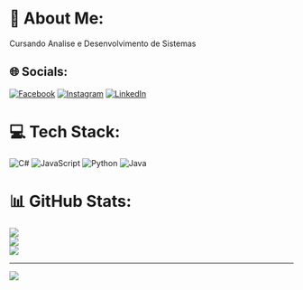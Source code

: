 # 💫 About Me:
Cursando Analise e Desenvolvimento de Sistemas


## 🌐 Socials:
[![Facebook](https://img.shields.io/badge/Facebook-%231877F2.svg?logo=Facebook&logoColor=white)](https://facebook.com/vitor.oliveira.169067) [![Instagram](https://img.shields.io/badge/Instagram-%23E4405F.svg?logo=Instagram&logoColor=white)](https://instagram.com/firmino_vo/) [![LinkedIn](https://img.shields.io/badge/LinkedIn-%230077B5.svg?logo=linkedin&logoColor=white)](https://linkedin.com/in/vitor-firmino-de-oliveira-bb16b325b/) 

# 💻 Tech Stack:
![C#](https://img.shields.io/badge/c%23-%23239120.svg?style=flat-square&logo=csharp&logoColor=white) ![JavaScript](https://img.shields.io/badge/javascript-%23323330.svg?style=flat-square&logo=javascript&logoColor=%23F7DF1E) ![Python](https://img.shields.io/badge/python-3670A0?style=flat-square&logo=python&logoColor=ffdd54) ![Java](https://img.shields.io/badge/java-%23ED8B00.svg?style=flat-square&logo=openjdk&logoColor=white)
# 📊 GitHub Stats:
![](https://github-readme-stats.vercel.app/api?username=Vitif&theme=github_dark_dimmed&hide_border=false&include_all_commits=false&count_private=false)<br/>
![](https://nirzak-streak-stats.vercel.app/?user=Vitif&theme=github_dark_dimmed&hide_border=false)<br/>
![](https://github-readme-stats.vercel.app/api/top-langs/?username=Vitif&theme=github_dark_dimmed&hide_border=false&include_all_commits=false&count_private=false&layout=compact)

---
[![](https://visitcount.itsvg.in/api?id=Vitif&icon=0&color=0)](https://visitcount.itsvg.in)

<!-- Proudly created with GPRM ( https://gprm.itsvg.in ) -->

